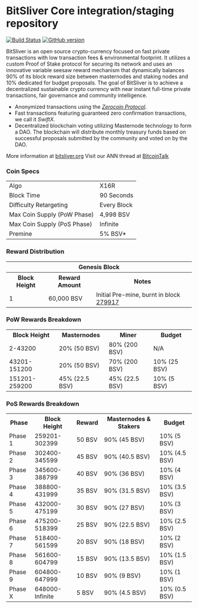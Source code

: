 BitSliver Core integration/staging repository
=====================================

[![Build Status](https://travis-ci.org/BitSliver-Project/BitSliver.svg?branch=master)](https://travis-ci.org/BitSliver-Project/BitSliver) [![GitHub version](https://badge.fury.io/gh/BitSliver-Project%2FBitSliver.svg)](https://badge.fury.io/gh/BitSliver-Project%2FBitSliver)

BitSliver is an open source crypto-currency focused on fast private transactions with low transaction fees & environmental footprint.  It utilizes a custom Proof of Stake protocol for securing its network and uses an innovative variable seesaw reward mechanism that dynamically balances 90% of its block reward size between masternodes and staking nodes and 10% dedicated for budget proposals. The goal of BitSliver is to achieve a decentralized sustainable crypto currency with near instant full-time private transactions, fair governance and community intelligence.
- Anonymized transactions using the [_Zerocoin Protocol_](http://zerocoin.org).
- Fast transactions featuring guaranteed zero confirmation transactions, we call it _SwiftX_.
- Decentralized blockchain voting utilizing Masternode technology to form a DAO. The blockchain will distribute monthly treasury funds based on successful proposals submitted by the community and voted on by the DAO.

More information at [bitsliver.org](http://www.bitsliver.org) Visit our ANN thread at [BitcoinTalk](http://www.bitcointalk.org/)

### Coin Specs
<table>
<tr><td>Algo</td><td>X16R</td></tr>
<tr><td>Block Time</td><td>90 Seconds</td></tr>
<tr><td>Difficulty Retargeting</td><td>Every Block</td></tr>
<tr><td>Max Coin Supply (PoW Phase)</td><td>4,998 BSV</td></tr>
<tr><td>Max Coin Supply (PoS Phase)</td><td>Infinite</td></tr>
<tr><td>Premine</td><td>5% BSV*</td></tr>
</table>

### Reward Distribution

<table>
<th colspan=4>Genesis Block</th>
<tr><th>Block Height</th><th>Reward Amount</th><th>Notes</th></tr>
<tr><td>1</td><td>60,000 BSV</td><td>Initial Pre-mine, burnt in block <a href="http://www.presstab.pw/phpexplorer/BitSliver/block.php?blockhash=206d9cfe859798a0b0898ab00d7300be94de0f5469bb446cecb41c3e173a57e0">279917</a></td></tr>
</table>

### PoW Rewards Breakdown

<table>
<th>Block Height</th><th>Masternodes</th><th>Miner</th><th>Budget</th>
<tr><td>2-43200</td><td>20% (50 BSV)</td><td>80% (200 BSV)</td><td>N/A</td></tr>
<tr><td>43201-151200</td><td>20% (50 BSV)</td><td>70% (200 BSV)</td><td>10% (25 BSV)</td></tr>
<tr><td>151201-259200</td><td>45% (22.5 BSV)</td><td>45% (22.5 BSV)</td><td>10% (5 BSV)</td></tr>
</table>

### PoS Rewards Breakdown

<table>
<th>Phase</th><th>Block Height</th><th>Reward</th><th>Masternodes & Stakers</th><th>Budget</th>
<tr><td>Phase 1</td><td>259201-302399</td><td>50 BSV</td><td>90% (45 BSV)</td><td>10% (5 BSV)</td></tr>
<tr><td>Phase 2</td><td>302400-345599</td><td>45 BSV</td><td>90% (40.5 BSV)</td><td>10% (4.5 BSV)</td></tr>
<tr><td>Phase 3</td><td>345600-388799</td><td>40 BSV</td><td>90% (36 BSV)</td><td>10% (4 BSV)</td></tr>
<tr><td>Phase 4</td><td>388800-431999</td><td>35 BSV</td><td>90% (31.5 BSV)</td><td>10% (3.5 BSV)</td></tr>
<tr><td>Phase 5</td><td>432000-475199</td><td>30 BSV</td><td>90% (27 BSV)</td><td>10% (3 BSV)</td></tr>
<tr><td>Phase 6</td><td>475200-518399</td><td>25 BSV</td><td>90% (22.5 BSV)</td><td>10% (2.5 BSV)</td></tr>
<tr><td>Phase 7</td><td>518400-561599</td><td>20 BSV</td><td>90% (18 BSV)</td><td>10% (2 BSV)</td></tr>
<tr><td>Phase 8</td><td>561600-604799</td><td>15 BSV</td><td>90% (13.5 BSV)</td><td>10% (1.5 BSV)</td></tr>
<tr><td>Phase 9</td><td>604800-647999</td><td>10 BSV</td><td>90% (9 BSV)</td><td>10% (1 BSV)</td></tr>
<tr><td>Phase X</td><td>648000-Infinite</td><td>5 BSV</td><td>90% (4.5 BSV)</td><td>10% (0.5 BSV)</td></tr>
</table>
